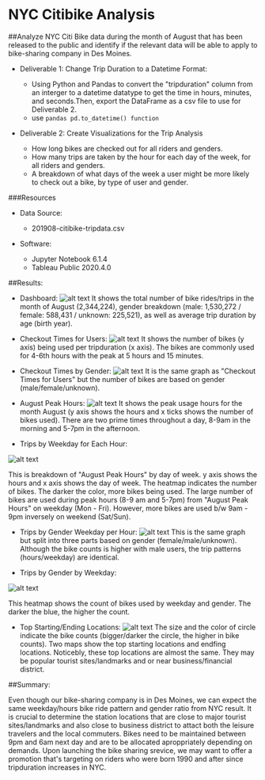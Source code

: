 # NYC Citibike Analysis

##Analyze NYC Citi Bike data during the month of August that has been released to the public and identify if the relevant data will be able to apply to bike-sharing company in Des Moines.  

- Deliverable 1: Change Trip Duration to a Datetime Format:
	- Using Python and Pandas to convert the "tripduration" column from an interger to a datetime datatype to get the time in hours, minutes, and seconds.Then, export the DataFrame as a csv file to use for Deliverable 2. 
	- use ```pandas pd.to_datetime() function``` 

- Deliverable 2: Create Visualizations for the Trip Analysis 
	- How long bikes are checked out for all riders and genders.
	- How many trips are taken by the hour for each day of the week, for all riders and genders.
	- A breakdown of what days of the week a user might be more likely to check out a bike, by type of user and gender.

###Resources

- Data Source: 
	- 201908-citibike-tripdata.csv

- Software: 
	- Jupyter Notebook 6.1.4
	- Tableau Public 2020.4.0

##Results:

- Dashboard: 
![alt text](https://github.com/Yunaka1269/bikesharing/blob/main/pic/dash.PNG "Dashboard")
It shows the total number of bike rides/trips in the month of August (2,344,224), gender breakdown (male: 1,530,272 / female: 588,431 / unknown: 225,521), as well as average trip duration by age (birth year).

- Checkout Times for Users:
![alt text](https://github.com/Yunaka1269/bikesharing/blob/main/pic/checkout_times_for_users.PNG "Checkout Times for Users")
It shows the number of bikes (y axis) being used per tripduration (x axis). The bikes are commonly used for 4-6th hours with the peak at 5 hours and 15 minutes.

- Checkout Times by Gender:
![alt text](https://github.com/Yunaka1269/bikesharing/blob/main/pic/checkout_times_for_gender.PNG "Checkout Times by Gender")
It is the same graph as "Checkout Times for Users" but the number of bikes are based on gender (male/female/unknown).

- August Peak Hours:
![alt text](https://github.com/Yunaka1269/bikesharing/blob/main/pic/august_peak_hour.PNG "August Peak Hours")
It shows the peak usage hours for the month August (y axis shows the hours and x ticks shows the number of bikes used). There are two prime times throughout a day, 8-9am in the morning and 5-7pm in the afternoon. 

- Trips by Weekday for Each Hour:

![alt text](https://github.com/Yunaka1269/bikesharing/blob/main/pic/trips_by_weekday_each_hour.PNG "Trips by Weekday for Each Hour")

This is breakdown of "August Peak Hours" by day of week. y axis shows the hours and x axis shows the day of week. The heatmap indicates the number of bikes. The darker the color, more bikes being used. The large number of bikes are used during peak hours (8-9 am and 5-7pm) from "August Peak Hours" on weekday (Mon - Fri). However, more bikes are used b/w 9am - 9pm inversely on weekend (Sat/Sun).

- Trips by Gender Weekday per Hour:
![alt text](https://github.com/Yunaka1269/bikesharing/blob/main/pic/trips_by_gender_weekday_per_hour.PNG "Trips by Gender Weekday per Hour")
This is the same graph but split into three parts based on gender (female/male/unknown). Although the bike counts is higher with male users, the trip patterns (hours/weekday) are identical. 

- Trips by Gender by Weekday:

![alt text](https://github.com/Yunaka1269/bikesharing/blob/main/pic/trips_by_gender_weekday.PNG "Trips by Gender by Weekday")

This heatmap shows the count of bikes used by weekday and gender. The darker the blue, the higher the count.

- Top Starting/Ending Locations:
![alt text](https://github.com/Yunaka1269/bikesharing/blob/main/pic/top_starting_ending_locations.PNG "Top Starting/Ending Locations")
The size and the color of circle indicate the bike counts (bigger/darker the circle, the higher in bike counts). Two maps show the top starting locations and endfing locations. Noticebly, these top locations are almost the same. They may be popular tourist sites/landmarks and or near business/financial district.  


##Summary:

Even though our bike-sharing company is in Des Moines, we can expect the same weekday/hours bike ride pattern and gender ratio from NYC result. It is crucial to determine the station locations that are close to major tourist sites/landmarks and also close to business district to attact both the leisure travelers and the local commuters. Bikes need to be maintained between 9pm and 6am next day and are to be allocated aproppriately depending on demands. Upon launching the bike sharing srevice, we may want to offer a promotion that's targeting on riders who were born 1990 and after since tripduration increases in NYC.  
